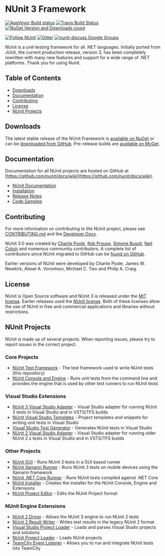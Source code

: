 # NUnit 3 Framework #

[![AppVeyor Build status](https://ci.appveyor.com/api/projects/status/3xfkxtnkrts1x06q/branch/master?svg=true)](https://ci.appveyor.com/project/CharliePoole/nunit/branch/master) [![Travis Build Status](https://travis-ci.org/nunit/nunit.svg?branch=master)](https://travis-ci.org/nunit/nunit) [![NuGet Version and Downloads count](https://buildstats.info/nuget/NUnit)](https://www.nuget.org/packages/NUnit)

[![Follow NUnit](https://img.shields.io/twitter/follow/nunit.svg?style=social)](https://twitter.com/nunit) [![Gitter](https://img.shields.io/gitter/room/nwjs/nw.js.svg)](https://gitter.im/nunit/nunit) [![nunit-discuss Google Groups](https://img.shields.io/badge/mailing%20list-nunit--discuss-blue.svg)](https://groups.google.com/forum/#!forum/nunit-discuss)

NUnit is a unit-testing framework for all .NET languages. Initially ported from JUnit, the current production release, version 3, has been completely rewritten with many new features and support for a wide range of .NET platforms. Thank you for using Nunit.

## Table of Contents ##

- [Downloads](#downloads)
- [Documentation](#documentation)
- [Contributing](#contributing)
- [License](#license)
- [NUnit Projects](#nunit-projects)

## Downloads ##

The latest stable release of the NUnit Framework is [available on NuGet](https://www.nuget.org/packages/NUnit/) or can be [downloaded from GitHub](https://github.com/nunit/nunit/releases). Pre-release builds are [available on MyGet](https://www.myget.org/feed/nunit/package/nuget/NUnit).

## Documentation ##

Documentation for all NUnit projects are hosted on GitHub at [https://github.com/nunit/docs/wiki](https://github.com/nunit/docs/wiki).

- [NUnit Documentation](https://github.com/nunit/docs/wiki/NUnit-Documentation)
- [Installation](https://github.com/nunit/docs/wiki/Installation)
- [Release Notes](https://github.com/nunit/docs/wiki/Release-Notes)
- [Code Samples](https://github.com/nunit/docs/wiki/Samples)

## Contributing ##

For more information on contributing to the NUnit project, please see [CONTRIBUTING.md](https://github.com/nunit/nunit/blob/master/CONTRIBUTING.md) and the [Developer Docs](https://github.com/nunit/docs/wiki/Team-Practices#technical-practices).

NUnit 3.0 was created by [Charlie Poole](https://github.com/CharliePoole), [Rob Prouse](https://github.com/rprouse), [Simone Busoli](https://github.com/simoneb), [Neil Colvin](https://github.com/oznetmaster) and numerous community contributors. A complete list of contributors since NUnit migrated to GitHub can be [found on GitHub](https://github.com/nunit/nunit/graphs/contributors).

Earlier versions of NUnit were developed by Charlie Poole, James W. Newkirk, Alexei A. Vorontsov, Michael C. Two and Philip A. Craig.

## License ##

NUnit is Open Source software and NUnit 3 is released under the [MIT license](https://github.com/nunit/docs/wiki/License). Earlier releases used the [NUnit license](http://www.nunit.org/nuget/license.html). Both of these licenses allow the use of NUnit in free and commercial applications and libraries without restrictions.

## NUnit Projects ##

NUnit is made up of several projects. When reporting issues, please try to report issues in the correct project.

### Core Projects ###

- [NUnit Test Framework](https://github.com/nunit/nunit) - The test framework used to write NUnit tests (this repository)
- [NUnit Console and Engine](https://github.com/nunit/nunit-console) - Runs unit tests from the command line and provides the engine that is used by other test runners to run NUnit tests

### Visual Studio Extensions ###

- [NUnit 3 Visual Studio Adapter](https://github.com/nunit/nunit3-vs-adapter) - Visual Studio adapter for running NUnit 3 tests in Visual Studio and in VSTS/TFS builds
- [NUnit Visual Studio Templates](https://github.com/nunit/nunit-vs-templates) - Project templates and snippets for writing unit tests in Visual Studio
- [Visual Studio Test Generator](https://github.com/nunit/nunit-vs-testgenerator) - Generates NUnit tests in Visual Studio
- [NUnit 2 Visual Studio Adapter](https://github.com/nunit/nunit-vs-adapter) - Visual Studio adapter for running older NUnit 2.x tests in Visual Studio and in VSTS/TFS builds

### Other Projects ###

- [NUnit GUI](https://github.com/nunit/nunit-gui) - Runs NUnit 3 tests in a GUI based runner
- [NUnit Xamarin Runner](https://github.com/nunit/nunit.xamarin) - Runs NUnit 3 tests on mobile devices using the Xamarin framework
- [NUnit .NET Core Runner](https://github.com/nunit/dotnet-test-nunit) - Runs NUnit tests compiled against .NET Core
- [NUnit Installer](https://github.com/nunit/nunit-distribution) - Creates the installer for the NUnit Console, Engine and Extensions
- [NUnit Project Editor](https://github.com/nunit/nunit-project-editor) - Edits the NUnit Project format

### NUnit Engine Extensions ###

- [NUnit 2 Driver](https://github.com/nunit/nunit-v2-framework-driver) - Allows the NUnit 3 engine to run NUnit 2 tests
- [NUnit 2 Result Writer](https://github.com/nunit/nunit-v2-result-writer) - Writes test results in the legacy NUnit 2 format
- [Visual Studio Project Loader](https://github.com/nunit/vs-project-loader) - Loads and parses Visual Studio projects and solutions
- [NUnit Project Loader](https://github.com/nunit/nunit-project-loader) - Loads NUnit projects
- [TeamCity Event Listener](https://github.com/nunit/teamcity-event-listener) - Allows you to run and integrate NUnit tests into TeamCity
